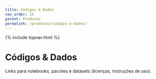 ```yaml
---
title: Códigos & Dados
nav_order: 25
parent: Produtos
permalink: /produtos/codigos-e-dados/
---
```


{% include topnav.html %}

# Códigos & Dados
Links para notebooks, pacotes e datasets (licenças, instruções de uso).
